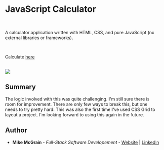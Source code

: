 # JavaScript Calculator

<br>

A calculator application written with HTML, CSS, and pure JavaScript (no external libraries or frameworks).

<br>

Calculate [here](https://mikemcgrain.github.io/calculator/)

<br>

<image src="images/screenshot.png">

## Summary

The logic involved with this was quite challenging.  I'm still sure there is room for improvement.  There are only few ways to break this, but one needs to try pretty hard.  This was also the first time I've used CSS Grid to layout a project.  I'm looking forward to using this again in the future.

## Author

* **Mike McGrain** - *Full-Stack Software Developement* - [Website](http://mikemcgrain.com) | [LinkedIn](https://www.linkedin.com/in/michaelmcgrain)